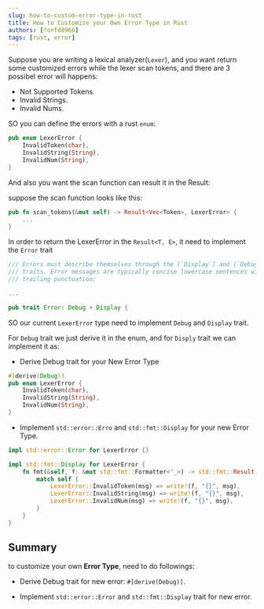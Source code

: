 ```yaml
---
slug: how-to-custom-error-type-in-rust
title: How to Customize your Own Error Type in Rust
authors: [forfd8960]
tags: [rust, error]
---
```


Suppose you are writing a lexical analyzer(`Lexer`), and you want return some customized errors while the lexer scan tokens,
and there are 3 possibel error will happens:

- Not Supported Tokens.
- Invalid Strings.
- Invalid Nums.

SO you can define the errors with a rust `enum`:

```rust
pub enum LexerError {
    InvalidToken(char),
    InvalidString(String),
    InvalidNum(String),
}
```

<!-- truncate -->

And also you want the scan function can result it in the Result:

suppose the scan function looks like this:

```rust
pub fn scan_tokens(&mut self) -> Result<Vec<Token>, LexerError> {
    ...
}
```

In order to return the LexerError in the `Result<T, E>`, it need to implement the `Error` trait

```rust
/// Errors must describe themselves through the [`Display`] and [`Debug`]
/// traits. Error messages are typically concise lowercase sentences without
/// trailing punctuation:

...

pub trait Error: Debug + Display {
```

SO our current `LexerError` type need to implement `Debug` and `Display` trait.

For `Debug` trait we just derive it in the enum, and for `Disply` trait we can implement it as:

- Derive Debug trait for your New Error Type

```rust
#[derive(Debug)]
pub enum LexerError {
    InvalidToken(char),
    InvalidString(String),
    InvalidNum(String),
}
```

- Implement `std::error::Erro` and `std::fmt::Display` for your new Error Type.

```rust
impl std::error::Error for LexerError {}

impl std::fmt::Display for LexerError {
    fn fmt(&self, f: &mut std::fmt::Formatter<'_>) -> std::fmt::Result {
        match self {
            LexerError::InvalidToken(msg) => write!(f, "{}", msg),
            LexerError::InvalidString(msg) => write!(f, "{}", msg),
            LexerError::InvalidNum(msg) => write!(f, "{}", msg),
        }
    }
}
```

## Summary

to customize your own **Error Type**, need to do followings:

- Derive Debug trait for new error: `#[derive(Debug)]`.

- Implement `std::error::Error` and `std::fmt::Display` trait for new error.
